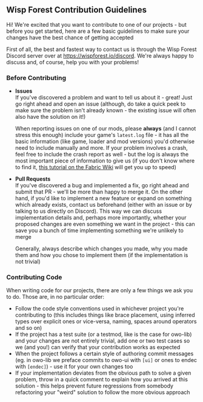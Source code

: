## Wisp Forest Contribution Guidelines

Hi! We're excited that you want to contribute to one of our projects - but before you get started, here are a few basic guidelines to make sure your changes have the best chance of getting accepted

First of all, the best and fastest way to contact us is through the Wisp Forest Discord server over at https://wispforest.io/discord. We're always happy to discuss and, of course, help you with your problems!

### Before Contributing
- **Issues**<br>
  If you've discovered a problem and want to tell us about it - great! Just go right ahead and open an issue (although, do take a quick peek to make sure the problem isn't already known - the existing issue will often also have the solution on it!)
  
  When reporting issues on one of our mods, please **always** (and I cannot stress this enough) include your game's `latest.log` file - it has all the basic information (like game, loader and mod versions) you'd otherwise need to include manually and more. If your problem involves a crash, feel free to include the crash report as well - but the log is always the most important piece of information to give us (if you don't know where to find it, [this tutorial on the Fabric Wiki](https://fabricmc.net/wiki/player:tutorials:logs_ml:windows) will get you up to speed)

- **Pull Requests**<br>
  If you've discovered a bug and implemented a fix, go right ahead and submit that PR - we'll be more than happy to merge it. On the other hand, if you'd like to implement a new feature or expand on something which already exists, contact us beforehand (either with an issue or by talking to us directly on Discord). This way we can discuss implementation details and, perhaps more importantly, whether your proposed changes are even something we want in the project - this can save you a bunch of time implementing something we're unlikely to merge
  
  Generally, always describe which changes you made, why you made them and how you chose to implement them (if the implementation is not trivial)

### Contributing Code
When writing code for our projects, there are only a few things we ask you to do. Those are, in no particular order:
- Follow the code style conventions used in whichever project you're contributing to (this includes things like brace placement, using inferred types over explicit ones or vice-versa, naming, spaces around operators and so on)
- If the project has a test suite (or a testmod, like is the case for owo-lib) and your changes are not entirely trivial, add one or two test cases so we (and you!) can verify that your contribution works as expected
- When the project follows a certain style of authoring commit messages (eg. in owo-lib we preface commits to owo-ui with `[ui]` or ones to endec with `[endec]`) - use it for your own changes too
- If your implementation deviates from the obvious path to solve a given problem, throw in a quick comment to explain how you arrived at this solution - this helps prevent future regressions from somebody refactoring your "weird" solution to follow the more obvious approach

